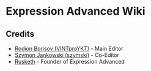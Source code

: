 # Expression Advanced Wiki

## Credits

* [Rodion Borisov (VINTproYKT)](https://github.com/VINTproYKT) - Main Editor
* [Szymon Jankowski (szymski)](https://github.com/szymski) - Co-Editor
* [Rusketh](https://github.com/Rusketh) - Founder of Expression Advanced